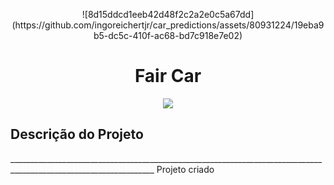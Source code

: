 <p align="center">
  ![8d15ddcd1eeb42d48f2c2a2e0c5a67dd](https://github.com/ingoreichertjr/car_predictions/assets/80931224/19eba9b5-dc5c-410f-ac68-bd7c918e7e02)

<h1 align="center"> Fair Car </h1>

<p align="center">
<img loading="lazy" src="http://img.shields.io/static/v1?label=STATUS&message=EM%20DESENVOLVIMENTO&color=GREEN&style=for-the-badge"/>
</p>

<h2>Descrição do Projeto</h2>
__________________________________________________________________________________________________________________
Projeto criado 
